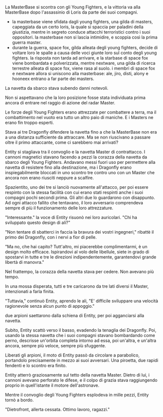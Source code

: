 La MasterBase si scontra con gli Young Fighters, e la vittoria va alla MasterBase dopo l'assassinio di Loris da parte dei suoi compagni.
 - la masterbase viene sfidata dagli young fighters, una gilda di masters, capeggiata da un certo loris, la quale si spaccia per paladini della giustizia, mentre in segreto conduce attacchi terroristici contro i suoi oppositori. la masterbase non si lascia intimidire, e scoppia così la prima guerra master.
 - durante la guerra, space fox, gilda alleata degli young fighters, decide di voltare loro le spalle a causa delle voci giunte loro sul conto degli young fighters. la risposta non tarda ad arrivare, e la starbase di space fox viene bombardata e polverizzata, mentre nextware, una gilda di ricerca terrestre alleata di space fox, viene rasa al suolo. i membri di space fox e nextware allora si uniscono alla masterbase: ale, jiro, disti, alony e hooneex entrano a far parte dei masters.

La navetta da sbarco stava subendo danni notevoli.

Non si aspettavano che la loro posizione fosse stata individuata prima ancora di entrare nel raggio di azione del radar Master.

Le forze degli Young Fighters erano attrezzate per combattere a terra, ma il combattimento nel vuoto era tutto un altro paio di maniche. E i Masters ne erano fin troppo esperti.

Stava ai tre Dragonfly difendere la navetta fino a che la MasterBase non era a una distanza sufficiente da attraccare. Ma se non riuscivano a passare oltre il primo attaccante, come ci sarebbero mai arrivati?

Entity si stagliava tra il convoglio e la navetta Master di contrattacco. I cannoni magnetici stavano facendo a pezzi la corazza della navetta da sbarco degli Young Fighters. Andavano messi fuori uso per permettere alla navetta di resistere fino alla destinazione, ma i Dragonfly erano inspiegabilmente bloccati in uno scontro tre contro uno con un Master che ancora non erano riusciti neppure a scalfire.

Spazientito, uno dei tre si lanciò nuovamente all'attacco, per poi essere respinto con la stessa facilità con cui erano stati respinti anche i suoi compagni pochi secondi prima. Gli altri due lo guardarono con disappunto. Ad ogni attacco fallito che tentavano, il loro avversario comprendeva sempre di più il funzionamento delle loro attrezzature.

"Interessante." la voce di Entity risuonò nei loro auricolari. "Chi ha sviluppato questo design di ali?"

"Non tentare di sbatterci in faccia la bravura dei vostri ingegneri," ribattè il primo dei Dragonfly, con i nervi a fior di pelle.

"Ma no, che hai capito? Tutt'altro, mi piacerebbe complimentarmi, è un design molto efficace. Ispirandovi al volo delle libellule, siete in grado di spostarvi in tutte e tre le direzioni indipendentemente, garantendovi grande libertà di manovra."

Nel frattempo, la corazza della navetta stava per cedere. Non avevano più tempo.

In una mossa disperata, tutti e tre caricarono da tre lati diversi il Master, intenzionati a farla finita.

"Tuttavia," continuò Entity, aprendo le ali, "E' difficile sviluppare una velocità ragionevole senza alcun punto di appoggio."

due arpioni saettarono dalla schiena di Entity, per poi agganciarsi alla navetta.

Subito, Entity scattò verso il basso, evadendo la tenaglia dei Dragonfly. Poi, usando la stessa navetta che i suoi compagni stavano bombardando come perno, descrisse un'orbita completa intorno ad essa, poi un'altra, e un'altra ancora, sempre più veloce, sempre più sfuggente.

Liberati gli arpioni, il moto di Entity passò da circolare a parabolico, portandolo precisamente in mezzo ai suoi avversari. Una piroetta, due rapidi fendenti e lo scontro era finito.

Entity atterrò graziosamente sul tetto della navetta Master. Dietro di lui, i cannoni avevano perforato le difese, e il colpo di grazia stava raggiungendo proprio in quell'istante il motore dell'astronave.

Mentre il convoglio degli Young Fighters esplodeva in mille pezzi, Entity tornò a bordo.

"Dietrofront, allerta cessata. Ottimo lavoro, ragazzi."